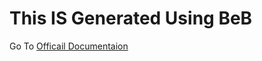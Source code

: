 # This IS Generated Using BeB

Go To [Officail Documentaion](https://github.com/MrKhelil/BeB/?tab=readme-ov-file) 